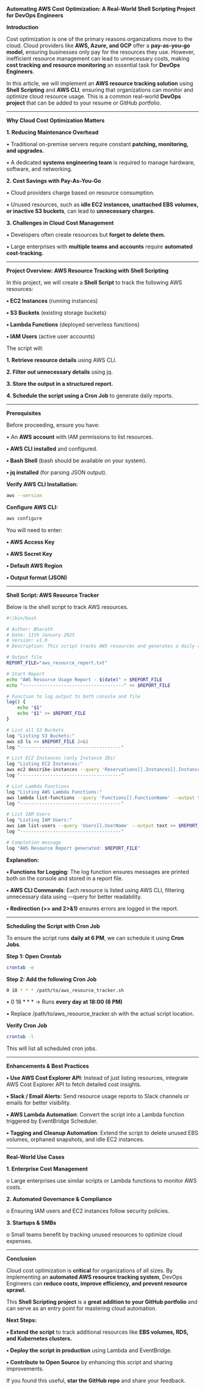 **Automating AWS Cost Optimization: A Real-World Shell Scripting Project for DevOps Engineers**

**Introduction**

Cost optimization is one of the primary reasons organizations move to the cloud. Cloud providers like **AWS, Azure, and GCP** offer a **pay-as-you-go model**, ensuring businesses only pay for the resources they use. However, inefficient resource management can lead to unnecessary costs, making **cost tracking and resource monitoring** an essential task for **DevOps Engineers**.

In this article, we will implement an **AWS resource tracking solution** using **Shell Scripting** and **AWS CLI**, ensuring that organizations can monitor and optimize cloud resource usage. This is a common real-world **DevOps project** that can be added to your resume or GitHub portfolio.

---

**Why Cloud Cost Optimization Matters**

**1. Reducing Maintenance Overhead**

•	Traditional on-premise servers require constant **patching, monitoring, and upgrades.**

•	A dedicated **systems engineering team** is required to manage hardware, software, and networking.

**2. Cost Savings with Pay-As-You-Go**

•	Cloud providers charge based on resource consumption.

•	Unused resources, such as **idle EC2 instances, unattached EBS volumes, or inactive S3 buckets**, can lead to **unnecessary charges.**

**3. Challenges in Cloud Cost Management**

•	Developers often create resources but **forget to delete them.**

•	Large enterprises with **multiple teams and accounts** require **automated cost-tracking.**

---

**Project Overview: AWS Resource Tracking with Shell Scripting**

In this project, we will create a **Shell Script** to track the following AWS resources:

**•	EC2 Instances** (running instances)

**•	S3 Buckets** (existing storage buckets)

**•	Lambda Functions** (deployed serverless functions)

**•	IAM Users** (active user accounts)

The script will:

**1.	Retrieve resource details** using AWS CLI.

**2.	Filter out unnecessary details** using jq.

**3.	Store the output in a structured report.**

**4.	Schedule the script using a Cron Job** to generate daily reports.

---

**Prerequisites**

Before proceeding, ensure you have:

•	An **AWS account** with IAM permissions to list resources.

**•	AWS CLI installed** and configured.

**•	Bash Shell** (bash should be available on your system).

**•	jq installed** (for parsing JSON output).

**Verify AWS CLI Installation:**

```sh
aws --version
```

**Configure AWS CLI:**

```sh
aws configure
```

You will need to enter:

**•	AWS Access Key**

**•	AWS Secret Key**

**•	Default AWS Region**

**•	Output format (JSON)**

---

**Shell Script: AWS Resource Tracker**

Below is the shell script to track AWS resources.

```sh
#!/bin/bash

# Author: Bharath
# Date: 11th January 2025
# Version: v1.0
# Description: This script tracks AWS resources and generates a daily report.

# Output file
REPORT_FILE="aws_resource_report.txt"

# Start Report
echo "AWS Resource Usage Report - $(date)" > $REPORT_FILE
echo "-------------------------------------" >> $REPORT_FILE

# Function to log output to both console and file
log() {
    echo "$1"
    echo "$1" >> $REPORT_FILE
}

# List all S3 Buckets
log "Listing S3 Buckets:"
aws s3 ls >> $REPORT_FILE 2>&1
log "-------------------------------------"

# List EC2 Instances (only Instance IDs)
log "Listing EC2 Instances:"
aws ec2 describe-instances --query 'Reservations[].Instances[].InstanceId' --output text >> $REPORT_FILE 2>&1
log "-------------------------------------"

# List Lambda Functions
log "Listing AWS Lambda Functions:"
aws lambda list-functions --query 'Functions[].FunctionName' --output text >> $REPORT_FILE 2>&1
log "-------------------------------------"

# List IAM Users
log "Listing IAM Users:"
aws iam list-users --query 'Users[].UserName' --output text >> $REPORT_FILE 2>&1
log "-------------------------------------"

# Completion message
log "AWS Resource Report generated: $REPORT_FILE"
```

**Explanation:**

**•	Functions for Logging**: The log function ensures messages are printed both on the console and stored in a report file.

**•	AWS CLI Commands**: Each resource is listed using AWS CLI, filtering unnecessary data using --query for better readability.

**•	Redirection (>> and 2>&1)** ensures errors are logged in the report.

---

**Scheduling the Script with Cron Job**

To ensure the script runs **daily at 6 PM**, we can schedule it using **Cron Jobs**.

**Step 1: Open Crontab**

```sh
crontab -e
```

**Step 2: Add the following Cron Job**

```sh
0 18 * * * /path/to/aws_resource_tracker.sh
```

•	0 18 * * * → Runs **every day at 18:00 (6 PM)**

•	Replace /path/to/aws_resource_tracker.sh with the actual script location.

**Verify Cron Job**

```sh
crontab -l
```

This will list all scheduled cron jobs.

---

**Enhancements & Best Practices**

**•	Use AWS Cost Explorer API**: Instead of just listing resources, integrate AWS Cost Explorer API to fetch detailed cost insights.

**•	Slack / Email Alerts**: Send resource usage reports to Slack channels or emails for better visibility.

**•	AWS Lambda Automation**: Convert the script into a Lambda function triggered by EventBridge Scheduler.

**•	Tagging and Cleanup Automation**: Extend the script to delete unused EBS volumes, orphaned snapshots, and idle EC2 instances.

---

**Real-World Use Cases**

**1.	Enterprise Cost Management**

o	Large enterprises use similar scripts or Lambda functions to monitor AWS costs.

**2.	Automated Governance & Compliance**

o	Ensuring IAM users and EC2 instances follow security policies.

**3.	Startups & SMBs**

o	Small teams benefit by tracking unused resources to optimize cloud expenses.

---

**Conclusion**

Cloud cost optimization is **critical** for organizations of all sizes. By implementing an **automated AWS resource tracking system**, DevOps Engineers can **reduce costs, improve efficiency, and prevent resource sprawl.**

This **Shell Scripting project** is a **great addition to your GitHub portfolio** and can serve as an entry point for mastering cloud automation.

**Next Steps:**

**•	Extend the script** to track additional resources like **EBS volumes, RDS, and Kubernetes clusters.**

**•	Deploy the script in production** using Lambda and EventBridge.

**•	Contribute to Open Source** by enhancing this script and sharing improvements.

If you found this useful, **star the GitHub repo** and share your feedback.
